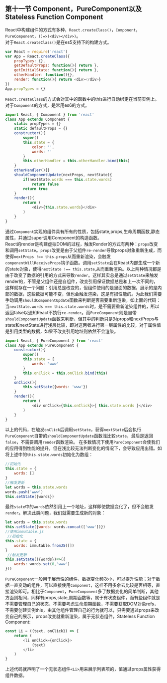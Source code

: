 ## 第十一节 Component，PureComponent以及Stateless Function Component
React中构建组件的方式有多种，`React.createClass()`，`Component`，`PureComponent`，`()=>(<div></div>)`。   
对于`React.createClass()`是在es5支持下的构建方式。
```js
var React = require('react')
var App = React.createClass({
    propTypes: {},
    getDefaultProps: function(){ return },
    getInitialState: function(){ return },
    otherHandler: function(){},
    render: function(){ return <div></div>}
})
App.propTypes = {}
```
`React.createClass`的方式会对其中的函数中的this进行自动绑定在当前实例上。   
对于`Component`的方式，是常用es6的方式。
```js
import React, { Component } from 'react'
class App extends Component {
    static propTypes = {}
    static defaultProps = {}
    constructor(){
        super()
        this.state = {
            color: '',
            words: ''
        }
        this.otherHandler = this.otherHandler.bind(this)
    }
    otherHandler(){}
    shouldComponentUpdate(nextProps, nextState){
        if(nextState.words === this.state.words) 
            return false
        return true   
    }
    render(){
        return (
            <div>{this.state.words}</div>
        )
    }
}
```
通过`Component`实现的组件具有所有的性质，包括state,props,生命周期函数,静态属性，并通过super调用Component的构造函数。  
React的render是构建虚拟DOM的过程，触发Render的方式有两种：`props`改变和调用`setState`。`props`改变是由于父组件`re-render`导致props对象重新生成，而使得`nextProps !== this.props`从而重新渲染，会触发`componentWillReceiveProps`钩子函数。调用`setState`会在React内部生成一个新的state对象，使得`nextState !== this.state`,从而重新渲染。以上两种情况都是由于改变了数据的引用的方式来导致`render`。这样其实总是通过`setState`来触发render的，不管是父组件还是自组件，改变引用保证数据总是和上一次不同的，这样就存在一个问题：引用总是改变的，但组件使用的是里面的数据，展示的是内部的数据，这些数据可能不变，但也会触发渲染，这是有损性能的。为此我们需要手动调用`shouldComponentUpdate`函数来判断是否需要重新渲染，如上面的代码：当`nextState.words === this.state.words`时，是不需要重新渲染组件的，所以返回false以通知React不执行`re-render`。而`PureComponent`则是自带`shouldComponentUpdate`函数来判断，但其中的判断只是对props和nextProps与state和nextState进行浅层比较，即对这两者进行第一层属性的比较，对于属性值是引用类型的数据，如果不改变引用地址则依然不会渲染。
```js
import React, { PureComponent } from 'react'
class App extends PureComponent {
    constructor(){
        super()
        this.state = {
            words: 'www'
        }
        this.onClick = this.onClick.bind(this)
    }
    onClick(){
        this.setState({words: 'www'})
    }
    render(){
        return (
            <div onClick={this.onClick}>{ this.state.words }</div>
        )
    }
}
```
以上的代码，在触发`onClick`后调用`setState`，获得`nextState`后会执行`PureComponent`自带的`shouldComponentUpdate`函数浅比较`state`，最后是返回`false`，不需要调用`render`函数渲染。
在多数情况下使用`PureComponent`会使我们的应用得到性能的提升，但在浅比较无法判断变化的情况下，会导致应用出错。如将上述中的`this.state.words`初始化为数组：
```js
//初始化
this.state = {
    words: []
}
//触发更新
let words = this.state.words
words.push('www')
this.setState({words})
```
最终`state`中的`words`依然引用上一个地址，这样即使数据变化了，但不会触发`render`。解决此类问题，我们就需要生成新的对象：
```js
let words = this.state.words
this.setState({words: words.concat(['www'])})
//使用immutable.js
 //初始化
this.state = {
    words: immutable.fromJS([])
}
 //触发更新
this.setState(({words})=>({
    words: words.set(0,'www')
})) 
```
`PureComponent`一般用于展示性的组件，数据变化频次小，可以提升性能；对于数据一直变动的组件，可以直接使用`Component`，这样不用多余去比较是否相等，直接渲染即可。相比于`Component`，`PureComponent`多了数据变化的简单判断，其他方面则相同，同样有props,state,周期函数等，属于有状态组件，而有些组件就是不需要管理自己的状态，不需要考虑生命周期函数，不需要获取DOM对象refs，不需要创建实例this，由其他组件管理自己的行为就可以，只需要通过props来改变自己的展示，props改变就重新渲染，属于无状态组件，Stateless Function Component:
```js
const Li = ({text, onClick}) => {
    return (
        <li onClick={onClick}>
            {text}
        </li>
    )
}
```
上述代码就声明了一个无状态组件`<Li>`用来展示列表项的，值通过props属性获得组件数据。



